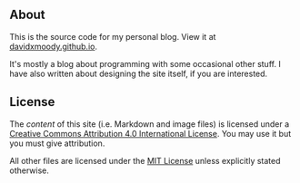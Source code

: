 ## About

This is the source code for my personal blog. View it at [davidxmoody.github.io](http://davidxmoody.github.io/). 

It's mostly a blog about programming with some occasional other stuff. I have also written about designing the site itself, if you are interested. 

## License

The *content* of this site (i.e. Markdown and image files) is licensed under a [Creative Commons Attribution 4.0 International License](http://creativecommons.org/licenses/by/4.0/). You may use it but you must give attribution. 

All other files are licensed under the [MIT License](http://opensource.org/licenses/MIT) unless explicitly stated otherwise. 
